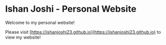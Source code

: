 # Ishan Joshi - Personal Website

Welcome to my personal website!

<base target="_blank">

Please visit [https://ishanjoshi23.github.io](https://ishanjoshi23.github.io) to view my website!
